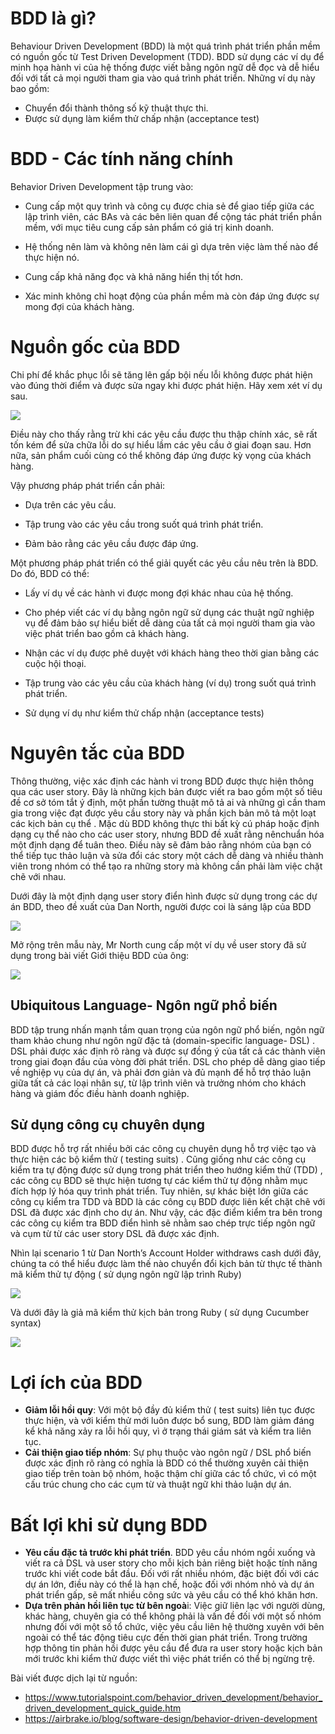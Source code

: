 # BDD là gì? 

Behaviour Driven Development (BDD) là một quá trình phát triển phần mềm có nguồn gốc từ Test Driven Development (TDD). BDD sử dụng các ví dụ để minh họa hành vi của hệ thống được viết bằng ngôn ngữ dễ đọc và dễ hiểu đối với tất cả mọi người tham gia vào quá trình phát triển. Những ví dụ này bao gồm: 

- Chuyển đổi thành thông số kỹ thuật thực thi. 
- Được sử dụng làm kiểm thử chấp nhận (acceptance test) 

# BDD - Các tính năng chính

Behavior Driven Development tập trung vào: 

* Cung cấp một quy trình và công cụ được chia sẻ để giao tiếp giữa các lập trình viên, các BAs và các bên liên quan để cộng tác phát triển phần mềm, với mục tiêu cung cấp sản phẩm có giá trị kinh doanh.

* Hệ thống nên làm và không nên làm cái gì dựa trên việc làm thế nào để thực hiện nó. 

* Cung cấp khả năng đọc và khả năng hiển thị tốt hơn.

* Xác minh không chỉ hoạt động của phần mềm mà còn đáp ứng được sự mong đợi của khách hàng.


# Nguồn gốc của BDD
Chi phí để khắc phục lỗi sẽ tăng lên gấp bội nếu lỗi không được phát hiện vào đúng thời điểm và được sửa  ngay khi được phát hiện. Hãy xem xét ví dụ sau.

![](https://images.viblo.asia/66083fa4-4b63-43bb-b519-9780a1ed8799.jpg)

Điều này cho thấy rằng trừ khi các yêu cầu được thu thập chính xác, sẽ rất tốn kém để sửa chữa lỗi do sự hiểu lầm các yêu cầu ở giai đoạn sau. Hơn nữa, sản phẩm cuối cùng có thể không đáp ứng được kỳ vọng của khách hàng.

Vậy phương pháp phát triển cần phải:  

*  Dựa trên các yêu cầu.

* Tập trung vào các yêu cầu trong suốt quá trình phát triển.

*  Đảm bảo rằng các yêu cầu được đáp ứng.

Một phương pháp phát triển có thể giải quyết các yêu cầu nêu trên là BDD. Do đó, BDD có thể: 

- Lấy ví dụ về các hành vi được mong đợi khác nhau của hệ thống.

- Cho phép viết các ví dụ bằng ngôn ngữ sử dụng các thuật ngữ nghiệp vụ  để đảm bảo sự hiểu biết dễ dàng của tất cả mọi người tham gia vào việc phát triển bao gồm cả khách hàng.

- Nhận các ví dụ được phê duyệt với khách hàng theo thời gian bằng các cuộc hội thoại.

- Tập trung vào các yêu cầu của khách hàng (ví dụ) trong suốt quá trình phát triển.

- Sử dụng ví dụ như kiểm thử chấp nhận (acceptance tests) 

# Nguyên tắc của BDD

Thông thường, việc xác định các hành vi trong BDD được thực hiện thông qua các user story. Đây là những kịch bản được viết ra bao gồm một số tiêu đề cơ sở tóm tắt ý định, một phần tường thuật mô tả ai và những gì cần tham gia trong việc đạt được yêu cầu story này và phần kịch bản mô tả một loạt các kịch bản cụ thể .
Mặc dù BDD không thực thi bất kỳ cú pháp hoặc định dạng cụ thể nào cho các user story, nhưng BDD đề xuất rằng nênchuẩn hóa một định dạng để tuân theo. Điều này sẽ đảm bảo rằng nhóm của bạn có thể tiếp tục thảo luận và sửa đổi các story một cách dễ dàng và nhiều thành viên trong nhóm có thể tạo ra những story mà không cần phải làm việc chặt chẽ với nhau.

Dưới đây là một định dạng user story điển hình được sử dụng trong các dự án BDD, theo đề xuất của Dan North, người được coi là sáng lập của BDD 

![](https://images.viblo.asia/4fbf80c9-fe01-41e8-98da-5b9705402b03.png)

Mở rộng trên mẫu này, Mr North cung cấp một ví dụ về user story đã sử dụng trong bài viết Giới thiệu BDD của ông:


![](https://images.viblo.asia/aef88796-b305-4d88-a899-e09e4bd1f960.png)

## Ubiquitous Language- Ngôn ngữ phổ biến

BDD tập trung nhấn mạnh tầm quan trọng của ngôn ngữ phổ biến, ngôn ngữ tham khảo chung như ngôn ngữ đặc tả (domain-specific language- DSL) . DSL phải được xác định rõ ràng và được sự đồng ý của tất cả các thành viên trong giai đoạn đầu của vòng đời phát triển. DSL cho phép dễ dàng giao tiếp về nghiệp vụ của dự án, và phải đơn giản và đủ mạnh để hỗ trợ thảo luận giữa tất cả các loại nhân sự, từ lập trình viên và trưởng nhóm cho khách hàng và giám đốc điều hành doanh nghiệp.

## Sử dụng công cụ chuyên dụng

BDD được hỗ trợ rất nhiều bởi các công cụ chuyên dụng hỗ trợ việc tạo và thực hiện các bộ kiểm thử ( testing suits) . Cũng giống như các công cụ kiểm tra tự động được sử dụng trong phát triển theo hướng kiểm thử (TDD) , các công cụ BDD sẽ thực hiện tương tự các kiểm thử tự động nhằm mục đích hợp lý hóa quy trình phát triển. Tuy nhiên, sự khác biệt lớn giữa các công cụ kiểm tra TDD và BDD là các công cụ BDD được liên kết chặt chẽ với DSL đã được xác định cho dự án. Như vậy, các đặc điểm kiểm tra bên trong các công cụ kiểm tra BDD điển hình sẽ nhằm sao chép trực tiếp ngôn ngữ và cụm từ từ các user story DSL đã được xác định.

Nhìn lại scenario 1 từ Dan North’s Account Holder withdraws cash dưới đây, chúng ta có thể hiểu được làm thế nào chuyển đổi kịch bản từ thực tế thành mã kiểm thử tự động ( sử dụng ngôn ngữ lập trình Ruby) 

![](https://images.viblo.asia/dced68ea-b831-45f6-85d3-a764d386f1d0.png)


Và dưới đây là giả mã kiểm thử kịch bản trong Ruby ( sử dụng Cucumber syntax) 


![](https://images.viblo.asia/96f4465c-b19c-4c0c-bb95-b3cd7bb298fa.png)


# Lợi ích của BDD 

- **Giảm lỗi hồi quy**: Với một bộ đầy đủ kiểm thử ( test suits) liên tục được thực hiện, và với kiểm thử mới luôn được bổ sung, BDD làm giảm đáng kể khả năng xảy ra lỗi hồi quy, vì  ở trạng thái giám sát và kiểm tra liên tục.
- **Cải thiện giao tiếp nhóm**: Sự phụ thuộc vào ngôn ngữ / DSL phổ biến được xác định rõ ràng có nghĩa là BDD có thể thường xuyên cải thiện giao tiếp trên toàn bộ nhóm, hoặc thậm chí giữa các tổ chức, vì có một cấu trúc chung cho các cụm từ và thuật ngữ khi thảo luận dự án.
# Bất lợi khi sử dụng BDD
- **Yêu cầu đặc tả trước khi phát triển**. BDD yêu cầu nhóm ngồi xuống và viết ra cả DSL và user story cho mỗi kịch bản riêng biệt hoặc tính năng trước khi viết code bắt đầu. Đối với rất nhiều nhóm, đặc biệt đối với các dự án lớn, điều này có thể là hạn chế, hoặc đối với nhóm nhỏ và dự án phát triển gấp, sẽ mất nhiều công sức và yêu cầu có thể khó khăn hơn. 
- **Dựa trên phản hồi liên tục từ bên ngoà**i: Việc giữ liên lạc với người dùng, khác hàng, chuyên gia có thể không phải là vấn đề đối với một số nhóm nhưng đối với một số tổ chức, việc yêu cầu liên hệ thường xuyên với bên ngoài có thể tác động tiêu cực đến thời gian phát triển. Trong trường hợp thông tin phản hồi được yêu cầu để đưa ra user story hoặc kịch bản mới trước khi kiểm thử được viết thì việc phát triển có thể bị ngừng trệ. 


Bài viết được dịch lại từ nguồn: 
- https://www.tutorialspoint.com/behavior_driven_development/behavior_driven_development_quick_guide.htm
- https://airbrake.io/blog/software-design/behavior-driven-development